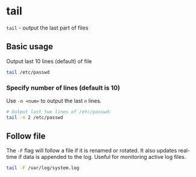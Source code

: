 # tail

`tail` - output the last part of files

## Basic usage
Output last 10 lines (default) of file
```bash
tail /etc/passwd
```

### Specify number of lines (default is 10)
Use `-n <num>` to output the last `n` lines.
```bash
# Output last two lines of /etc/passwd:
tail -n 2 /etc/passwd
```

## Follow file
The `-F` flag will follow a file if it is renamed or rotated. It also updates real-time if data is appended to the log. Useful for monitoring active log files.
```bash
tail -F /var/log/system.log
```
